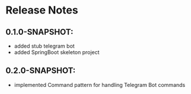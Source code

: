 # Release Notes


## 0.1.0-SNAPSHOT:

* added stub telegram bot
* added SpringBoot skeleton project

## 0.2.0-SNAPSHOT:

* implemented Command pattern for handling Telegram Bot commands
